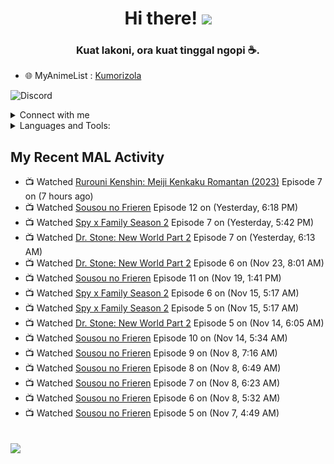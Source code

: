<h1 align="center">Hi there! <img src="https://media.giphy.com/media/hvRJCLFzcasrR4ia7z/giphy.gif" width="25px"> </h1>
<h3 align="center">Kuat lakoni, ora kuat tinggal ngopi ☕.</h3>

- 🌐 MyAnimeList : [Kumorizola](https://myanimelist.net/animelist/Kumorizola)

![Discord](https://discord.c99.nl/widget/theme-3/761213268009943051.png)
<details>
      <summary>Connect with me</summary>
    <p align="left">
        <a href="https://www.instagram.com/kumorizola/" target="blank"><img align="center"
                src="https://raw.githubusercontent.com/rahuldkjain/github-profile-readme-generator/master/src/images/icons/Social/instagram.svg"
                alt="kumorizola" height="30" width="40" /></a>
        <a href="https://discord.com" target="blank"><img align="center"
                src="https://raw.githubusercontent.com/rahuldkjain/github-profile-readme-generator/master/src/images/icons/Social/discord.svg"
                alt="Kumori#5882" height="30" width="40" /></a>
    </p>
</details>

<details>
    <summary align="left">Languages and Tools:</summary>
<p align="left">
      <a href="https://www.w3schools.com/css/" target="_blank">
        <img src="https://raw.githubusercontent.com/devicons/devicon/master/icons/css3/css3-original-wordmark.svg"
            alt="css3" width="40" height="40" /> </a> <a href="https://www.w3.org/html/" target="_blank"> <img
            src="https://raw.githubusercontent.com/devicons/devicon/master/icons/html5/html5-original-wordmark.svg"
            alt="html5" width="40" height="40" /> </a> <a href="https://www.java.com" target="_blank"> <img
            src="https://raw.githubusercontent.com/devicons/devicon/master/icons/java/java-original.svg" alt="java"
            width="40" height="40" /> </a> <a href="https://developer.mozilla.org/en-US/docs/Web/JavaScript"
            target="_blank"> <img
            src="https://raw.githubusercontent.com/devicons/devicon/master/icons/javascript/javascript-original.svg"
            alt="javascript" width="40" height="40" /> </a> <a href="https://nodejs.org" target="_blank"> <img
            src="https://raw.githubusercontent.com/devicons/devicon/master/icons/nodejs/nodejs-original-wordmark.svg"
            alt="nodejs" width="40" height="40" /> </a> <a href="https://www.python.org" target="_blank"> <img
            src="https://raw.githubusercontent.com/devicons/devicon/master/icons/python/python-original.svg"
            alt="python" width="40" height="40" /> </a> <a href="https://www.typescriptlang.org/" target="_blank"> <img
            src="https://raw.githubusercontent.com/devicons/devicon/master/icons/typescript/typescript-original.svg" 
            alt="typescript" width="40" height="40" /> </a> <a href="https://www.photoshop.com/en" target="_blank"> <img
            src="https://upload.wikimedia.org/wikipedia/commons/a/af/Adobe_Photoshop_CC_icon.svg" alt="photoshop" width="40" height="40"/> </a>
            <a href="https://www.adobe.com/products/premiere.html" target="_blank"> <img
            src="https://upload.wikimedia.org/wikipedia/commons/4/40/Adobe_Premiere_Pro_CC_icon.svg" alt="Premiere pro" width="40" height="40"/> </a>
            <a href="https://www.adobe.com/in/products/illustrator.html" target="_blank"> <img 
            src="https://upload.wikimedia.org/wikipedia/commons/f/fb/Adobe_Illustrator_CC_icon.svg" alt="illustrator" width="40" height="40"/> </a>
      
 </details>
 
 <h2> My Recent MAL Activity</h2>
<!-- MAL_ACTIVITY:start -->

- 📺 Watched [Rurouni Kenshin: Meiji Kenkaku Romantan (2023)](https://MyAnimeList.net/anime.php?id=50613) Episode 7 on (7 hours ago)
- 📺 Watched [Sousou no Frieren](https://MyAnimeList.net/anime.php?id=52991) Episode 12 on (Yesterday, 6:18 PM)
- 📺 Watched [Spy x Family Season 2](https://MyAnimeList.net/anime.php?id=53887) Episode 7 on (Yesterday, 5:42 PM)
- 📺 Watched [Dr. Stone: New World Part 2](https://MyAnimeList.net/anime.php?id=55644) Episode 7 on (Yesterday, 6:13 AM)
- 📺 Watched [Dr. Stone: New World Part 2](https://MyAnimeList.net/anime.php?id=55644) Episode 6 on (Nov 23, 8:01 AM)
- 📺 Watched [Sousou no Frieren](https://MyAnimeList.net/anime.php?id=52991) Episode 11 on (Nov 19, 1:41 PM)
- 📺 Watched [Spy x Family Season 2](https://MyAnimeList.net/anime.php?id=53887) Episode 6 on (Nov 15, 5:17 AM)
- 📺 Watched [Spy x Family Season 2](https://MyAnimeList.net/anime.php?id=53887) Episode 5 on (Nov 15, 5:17 AM)
- 📺 Watched [Dr. Stone: New World Part 2](https://MyAnimeList.net/anime.php?id=55644) Episode 5 on (Nov 14, 6:05 AM)
- 📺 Watched [Sousou no Frieren](https://MyAnimeList.net/anime.php?id=52991) Episode 10 on (Nov 14, 5:34 AM)
- 📺 Watched [Sousou no Frieren](https://MyAnimeList.net/anime.php?id=52991) Episode 9 on (Nov 8, 7:16 AM)
- 📺 Watched [Sousou no Frieren](https://MyAnimeList.net/anime.php?id=52991) Episode 8 on (Nov 8, 6:49 AM)
- 📺 Watched [Sousou no Frieren](https://MyAnimeList.net/anime.php?id=52991) Episode 7 on (Nov 8, 6:23 AM)
- 📺 Watched [Sousou no Frieren](https://MyAnimeList.net/anime.php?id=52991) Episode 6 on (Nov 8, 5:32 AM)
- 📺 Watched [Sousou no Frieren](https://MyAnimeList.net/anime.php?id=52991) Episode 5 on (Nov 7, 4:49 AM)

<!-- MAL_ACTIVITY:end -->

  
<h2 align="left"> <img src="https://media.discordapp.net/attachments/918405470073520168/919220018355523584/ezgif.com-gif-maker_1.gif">
